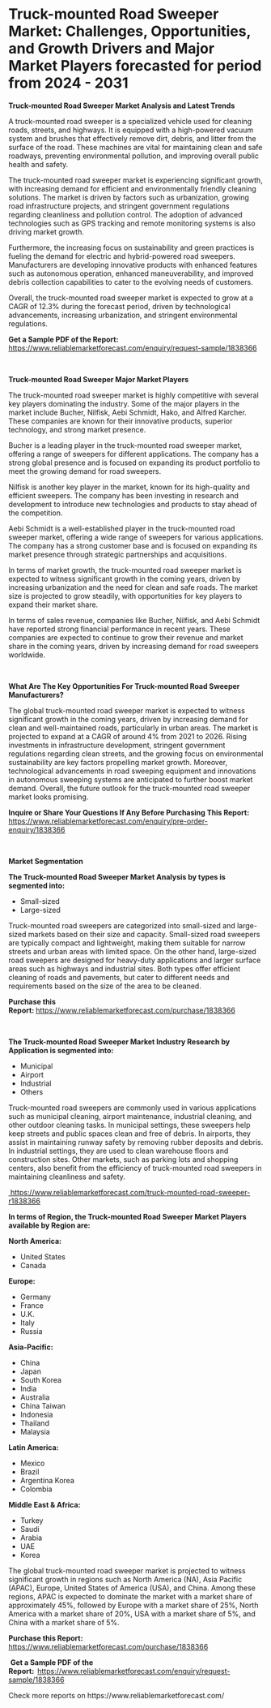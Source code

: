 <p><h1>Truck-mounted Road Sweeper Market: Challenges, Opportunities, and Growth Drivers and Major Market Players forecasted for period from 2024 - 2031</h1></p><p><strong>Truck-mounted Road Sweeper Market Analysis and Latest Trends</strong></p>
<p><p>A truck-mounted road sweeper is a specialized vehicle used for cleaning roads, streets, and highways. It is equipped with a high-powered vacuum system and brushes that effectively remove dirt, debris, and litter from the surface of the road. These machines are vital for maintaining clean and safe roadways, preventing environmental pollution, and improving overall public health and safety.</p><p>The truck-mounted road sweeper market is experiencing significant growth, with increasing demand for efficient and environmentally friendly cleaning solutions. The market is driven by factors such as urbanization, growing road infrastructure projects, and stringent government regulations regarding cleanliness and pollution control. The adoption of advanced technologies such as GPS tracking and remote monitoring systems is also driving market growth.</p><p>Furthermore, the increasing focus on sustainability and green practices is fueling the demand for electric and hybrid-powered road sweepers. Manufacturers are developing innovative products with enhanced features such as autonomous operation, enhanced maneuverability, and improved debris collection capabilities to cater to the evolving needs of customers.</p><p>Overall, the truck-mounted road sweeper market is expected to grow at a CAGR of 12.3% during the forecast period, driven by technological advancements, increasing urbanization, and stringent environmental regulations.</p></p>
<p><strong>Get a Sample PDF of the Report:&nbsp;</strong> <a href="https://www.reliablemarketforecast.com/enquiry/request-sample/1838366">https://www.reliablemarketforecast.com/enquiry/request-sample/1838366</a></p>
<p>&nbsp;</p>
<p><strong>Truck-mounted Road Sweeper Major Market Players</strong></p>
<p><p>The truck-mounted road sweeper market is highly competitive with several key players dominating the industry. Some of the major players in the market include Bucher, Nilfisk, Aebi Schmidt, Hako, and Alfred Karcher. These companies are known for their innovative products, superior technology, and strong market presence.</p><p>Bucher is a leading player in the truck-mounted road sweeper market, offering a range of sweepers for different applications. The company has a strong global presence and is focused on expanding its product portfolio to meet the growing demand for road sweepers.</p><p>Nilfisk is another key player in the market, known for its high-quality and efficient sweepers. The company has been investing in research and development to introduce new technologies and products to stay ahead of the competition.</p><p>Aebi Schmidt is a well-established player in the truck-mounted road sweeper market, offering a wide range of sweepers for various applications. The company has a strong customer base and is focused on expanding its market presence through strategic partnerships and acquisitions.</p><p>In terms of market growth, the truck-mounted road sweeper market is expected to witness significant growth in the coming years, driven by increasing urbanization and the need for clean and safe roads. The market size is projected to grow steadily, with opportunities for key players to expand their market share.</p><p>In terms of sales revenue, companies like Bucher, Nilfisk, and Aebi Schmidt have reported strong financial performance in recent years. These companies are expected to continue to grow their revenue and market share in the coming years, driven by increasing demand for road sweepers worldwide.</p></p>
<p>&nbsp;</p>
<p><strong>What Are The Key Opportunities For Truck-mounted Road Sweeper Manufacturers?</strong></p>
<p><p>The global truck-mounted road sweeper market is expected to witness significant growth in the coming years, driven by increasing demand for clean and well-maintained roads, particularly in urban areas. The market is projected to expand at a CAGR of around 4% from 2021 to 2026. Rising investments in infrastructure development, stringent government regulations regarding clean streets, and the growing focus on environmental sustainability are key factors propelling market growth. Moreover, technological advancements in road sweeping equipment and innovations in autonomous sweeping systems are anticipated to further boost market demand. Overall, the future outlook for the truck-mounted road sweeper market looks promising.</p></p>
<p><strong>Inquire or Share Your Questions If Any Before Purchasing This Report:</strong> <a href="https://www.reliablemarketforecast.com/enquiry/pre-order-enquiry/1838366">https://www.reliablemarketforecast.com/enquiry/pre-order-enquiry/1838366</a></p>
<p>&nbsp;</p>
<p><strong>Market Segmentation</strong></p>
<p><strong>The Truck-mounted Road Sweeper Market Analysis by types is segmented into:</strong></p>
<p><ul><li>Small-sized</li><li>Large-sized</li></ul></p>
<p><p>Truck-mounted road sweepers are categorized into small-sized and large-sized markets based on their size and capacity. Small-sized road sweepers are typically compact and lightweight, making them suitable for narrow streets and urban areas with limited space. On the other hand, large-sized road sweepers are designed for heavy-duty applications and larger surface areas such as highways and industrial sites. Both types offer efficient cleaning of roads and pavements, but cater to different needs and requirements based on the size of the area to be cleaned.</p></p>
<p><strong>Purchase this Report:&nbsp;</strong><a href="https://www.reliablemarketforecast.com/purchase/1838366">https://www.reliablemarketforecast.com/purchase/1838366</a></p>
<p>&nbsp;</p>
<p><strong>The Truck-mounted Road Sweeper Market Industry Research by Application is segmented into:</strong></p>
<p><ul><li>Municipal</li><li>Airport</li><li>Industrial</li><li>Others</li></ul></p>
<p><p>Truck-mounted road sweepers are commonly used in various applications such as municipal cleaning, airport maintenance, industrial cleaning, and other outdoor cleaning tasks. In municipal settings, these sweepers help keep streets and public spaces clean and free of debris. In airports, they assist in maintaining runway safety by removing rubber deposits and debris. In industrial settings, they are used to clean warehouse floors and construction sites. Other markets, such as parking lots and shopping centers, also benefit from the efficiency of truck-mounted road sweepers in maintaining cleanliness and safety.</p></p>
<p><a href="https://www.reliablemarketforecast.com/truck-mounted-road-sweeper-r1838366">&nbsp;https://www.reliablemarketforecast.com/truck-mounted-road-sweeper-r1838366</a></p>
<p><strong>In terms of Region, the Truck-mounted Road Sweeper Market Players available by Region are:</strong></p>
<p>
    <p> <strong> North America: </strong>
        <ul>
            <li>United States</li>
            <li>Canada</li>
        </ul>
        </p> 
    <p> <strong> Europe: </strong>
        <ul>
            <li>Germany</li>
            <li>France</li>
            <li>U.K.</li>
            <li>Italy</li>
            <li>Russia</li>
        </ul>
        </p> 
    <p> <strong> Asia-Pacific: </strong>
        <ul>
            <li>China</li>
            <li>Japan</li>
            <li>South Korea</li>
            <li>India</li>
            <li>Australia</li>
            <li>China Taiwan</li>
            <li>Indonesia</li>
            <li>Thailand</li>
            <li>Malaysia</li>
        </ul>
        </p> 
    <p> <strong> Latin America: </strong>
        <ul>
            <li>Mexico</li>
            <li>Brazil</li>
            <li>Argentina Korea</li>
            <li>Colombia</li>
        </ul>
        </p> 
    <p> <strong> Middle East & Africa: </strong>
        <ul>
            <li>Turkey</li>
            <li>Saudi</li>
            <li>Arabia</li>
            <li>UAE</li>
            <li>Korea</li>
        </ul>
    </p>
    </p>
<p><p>The global truck-mounted road sweeper market is projected to witness significant growth in regions such as North America (NA), Asia Pacific (APAC), Europe, United States of America (USA), and China. Among these regions, APAC is expected to dominate the market with a market share of approximately 45%, followed by Europe with a market share of 25%, North America with a market share of 20%, USA with a market share of 5%, and China with a market share of 5%.</p></p>
<p><strong>Purchase this Report: </strong><a href="https://www.reliablemarketforecast.com/purchase/1838366">https://www.reliablemarketforecast.com/purchase/1838366</a></p>
<p>&nbsp;<strong>Get a Sample PDF of the Report:&nbsp;&nbsp;</strong><a href="https://www.reliablemarketforecast.com/enquiry/request-sample/1838366">https://www.reliablemarketforecast.com/enquiry/request-sample/1838366</a></p>
<p><strong></strong></p>
<p>Check more reports on https://www.reliablemarketforecast.com/</p>